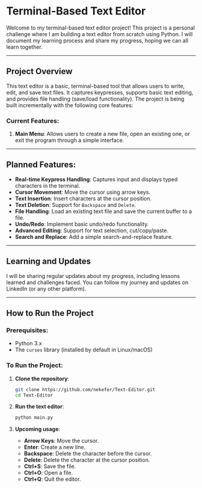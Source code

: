 # **Terminal-Based Text Editor**

Welcome to my terminal-based text editor project! This project is a personal challenge where I am building a text editor from scratch using Python. I will document my learning process and share my progress, hoping we can all learn together.

---

## **Project Overview**

This text editor is a basic, terminal-based tool that allows users to write, edit, and save text files. It captures keypresses, supports basic text editing, and provides file handling (save/load functionality). The project is being built incrementally with the following core features:

### **Current Features**:
1. **Main Menu**: Allows users to create a new file, open an existing one, or exit the program through a simple interface.


---

## **Planned Features**:
- **Real-time Keypress Handling**: Captures input and displays typed characters in the terminal.
- **Cursor Movement**: Move the cursor using arrow keys.
- **Text Insertion**: Insert characters at the cursor position.
- **Text Deletion**: Support for `Backspace` and `Delete`.
- **File Handling**: Load an existing text file and save the current buffer to a file.
- **Undo/Redo**: Implement basic undo/redo functionality.
- **Advanced Editing**: Support for text selection, cut/copy/paste.
- **Search and Replace**: Add a simple search-and-replace feature.

---

## **Learning and Updates**

I will be sharing regular updates about my progress, including lessons learned and challenges faced. You can follow my journey and updates on LinkedIn (or any other platform).

---

## **How to Run the Project**

### **Prerequisites**:
- Python 3.x
- The `curses` library (installed by default in Linux/macOS)

### **To Run the Project**:
1. **Clone the repository**:
    ```bash
    git clone https://github.com/nekefer/Text-Editor.git
    cd Text-Editor
    ```

2. **Run the text editor**:
    ```bash
    python main.py
    ```

3. **Upcoming usage**:
   - **Arrow Keys**: Move the cursor.
   - **Enter**: Create a new line.
   - **Backspace**: Delete the character before the cursor.
   - **Delete**: Delete the character at the cursor position.
   - **Ctrl+S**: Save the file.
   - **Ctrl+O**: Open a file.
   - **Ctrl+Q**: Quit the editor.

